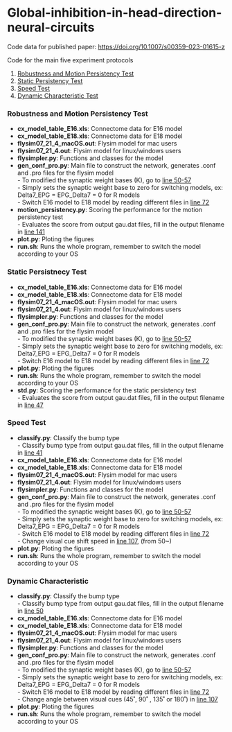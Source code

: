 # Global-inhibition-in-head-direction-neural-circuits
Code data for published paper:  https://doi.org/10.1007/s00359-023-01615-z 

Code for the main five experiment protocols
1. [Robustness and Motion Persistency Test](https://github.com/CCLoLab/Global-inhibition-in-head-direction-neural-circuits/tree/main/robustness)
2. [Static Persistency Test](https://github.com/CCLoLab/Global-inhibition-in-head-direction-neural-circuits/tree/main/static_persistency)
3. [Speed Test](https://github.com/CCLoLab/Global-inhibition-in-head-direction-neural-circuits/tree/main/speed)
4. [Dynamic Characteristic Test](https://github.com/CCLoLab/Global-inhibition-in-head-direction-neural-circuits/tree/main/dynamic_characteristic)

### Robustness and Motion Persistency Test

- **cx_model_table_E16.xls**: Connectome data for E16 model  
- **cx_model_table_E18.xls**: Connectome data for E18 model    
- **flysim07_21_4_macOS.out**: Flysim model for mac users  
- **flysim07_21_4.out**: Flysim model for linux/windows users  
- **flysimpler.py**: Functions and classes for the model  
- **gen_conf_pro.py**: Main file to construct the network, generates .conf and .pro files for the flysim model  
      - To modified the synaptic weight bases (K), go to [line 50-57](https://github.com/CCLoLab/Global-inhibition-in-head-direction-neural-circuits/blob/f59d2d407a4f2d98d087ca46157aecc5a51a3efc/robustness/gen_conf_pro.py#L50-L57)  
      - Simply sets the synaptic weight base to zero for switching models, ex: Delta7_EPG = EPG_Delta7 = 0 for R models  
      - Switch E16 model to E18 model by reading different files in [line 72](https://github.com/CCLoLab/Global-inhibition-in-head-direction-neural-circuits/blob/f59d2d407a4f2d98d087ca46157aecc5a51a3efc/robustness/gen_conf_pro.py#L72)
- **motion_persistency.py**: Scoring the performance for the motion persistency test  
      - Evaluates the score from output gau.dat files, fill in the output filename in [line 141](https://github.com/CCLoLab/Global-inhibition-in-head-direction-neural-circuits/blob/f59d2d407a4f2d98d087ca46157aecc5a51a3efc/robustness/motion_persistency.py#L141)
- **plot.py**: Ploting the figures  
- **run.sh**: Runs the whole program, remember to switch the model according to your OS  

### Static Persistnecy Test

- **cx_model_table_E16.xls**: Connectome data for E16 model  
- **cx_model_table_E18.xls**: Connectome data for E18 model    
- **flysim07_21_4_macOS.out**: Flysim model for mac users  
- **flysim07_21_4.out**: Flysim model for linux/windows users  
- **flysimpler.py**: Functions and classes for the model  
- **gen_conf_pro.py**: Main file to construct the network, generates .conf and .pro files for the flysim model  
      - To modified the synaptic weight bases (K), go to [line 50-57](https://github.com/CCLoLab/Global-inhibition-in-head-direction-neural-circuits/blob/f59d2d407a4f2d98d087ca46157aecc5a51a3efc/static_persistency/gen_conf_pro.py#L50-L57)  
      - Simply sets the synaptic weight base to zero for switching models, ex: Delta7_EPG = EPG_Delta7 = 0 for R models  
      - Switch E16 model to E18 model by reading different files in [line 72](https://github.com/CCLoLab/Global-inhibition-in-head-direction-neural-circuits/blob/f59d2d407a4f2d98d087ca46157aecc5a51a3efc/static_persistency/gen_conf_pro.py#L72)
- **plot.py**: Ploting the figures  
- **run.sh**: Runs the whole program, remember to switch the model according to your OS  
- **std.py**: Scoring the performance for the static persistency test  
      - Evaluates the score from output gau.dat files, fill in the output filename in [line 47](https://github.com/CCLoLab/Global-inhibition-in-head-direction-neural-circuits/blob/f59d2d407a4f2d98d087ca46157aecc5a51a3efc/static_persistency/std.py#L47)

### Speed Test

- **classify.py**: Classify the bump type  
      - Classify bump type from output gau.dat files, fill in the output filename in [line 41](https://github.com/CCLoLab/Global-inhibition-in-head-direction-neural-circuits/blob/f59d2d407a4f2d98d087ca46157aecc5a51a3efc/speed/classify.py#L41)  
- **cx_model_table_E16.xls**: Connectome data for E16 model  
- **cx_model_table_E18.xls**: Connectome data for E18 model    
- **flysim07_21_4_macOS.out**: Flysim model for mac users  
- **flysim07_21_4.out**: Flysim model for linux/windows users  
- **flysimpler.py**: Functions and classes for the model  
- **gen_conf_pro.py**: Main file to construct the network, generates .conf and .pro files for the flysim model  
      - To modified the synaptic weight bases (K), go to [line 50-57](https://github.com/CCLoLab/Global-inhibition-in-head-direction-neural-circuits/blob/f59d2d407a4f2d98d087ca46157aecc5a51a3efc/speed/gen_conf_pro.py#L50-L57)  
      - Simply sets the synaptic weight base to zero for switching models, ex: Delta7_EPG = EPG_Delta7 = 0 for R models  
      - Switch E16 model to E18 model by reading different files in [line 72](https://github.com/CCLoLab/Global-inhibition-in-head-direction-neural-circuits/blob/f59d2d407a4f2d98d087ca46157aecc5a51a3efc/speed/gen_conf_pro.py#L72)  
      - Change visual cue shift speed in [line 107](https://github.com/CCLoLab/Global-inhibition-in-head-direction-neural-circuits/blob/f59d2d407a4f2d98d087ca46157aecc5a51a3efc/speed/gen_conf_pro.py#L107), (from 50~)   
- **plot.py**: Ploting the figures  
- **run.sh**: Runs the whole program, remember to switch the model according to your OS  

### Dynamic Characteristic

- **classify.py**: Classify the bump type  
      - Classify bump type from output gau.dat files, fill in the output filename in [line 50](https://github.com/CCLoLab/Global-inhibition-in-head-direction-neural-circuits/blob/f59d2d407a4f2d98d087ca46157aecc5a51a3efc/dynamic_characteristic/classify.py#L50)  
- **cx_model_table_E16.xls**: Connectome data for E16 model  
- **cx_model_table_E18.xls**: Connectome data for E18 model    
- **flysim07_21_4_macOS.out**: Flysim model for mac users  
- **flysim07_21_4.out**: Flysim model for linux/windows users  
- **flysimpler.py**: Functions and classes for the model  
- **gen_conf_pro.py**: Main file to construct the network, generates .conf and .pro files for the flysim model  
      - To modified the synaptic weight bases (K), go to [line 50-57](https://github.com/CCLoLab/Global-inhibition-in-head-direction-neural-circuits/blob/f59d2d407a4f2d98d087ca46157aecc5a51a3efc/dynamic_characteristic/gen_conf_pro.py#L50-L57)  
      - Simply sets the synaptic weight base to zero for switching models, ex: Delta7_EPG = EPG_Delta7 = 0 for R models  
      - Switch E16 model to E18 model by reading different files in [line 72](https://github.com/CCLoLab/Global-inhibition-in-head-direction-neural-circuits/blob/f59d2d407a4f2d98d087ca46157aecc5a51a3efc/dynamic_characteristic/gen_conf_pro.py#L72)  
      - Change angle between visual cues (45˚, 90˚ , 135˚ or 180˚) in [line 107](https://github.com/CCLoLab/Global-inhibition-in-head-direction-neural-circuits/blob/f59d2d407a4f2d98d087ca46157aecc5a51a3efc/dynamic_characteristic/gen_conf_pro.py#L107)     
- **plot.py**: Ploting the figures  
- **run.sh**: Runs the whole program, remember to switch the model according to your OS



